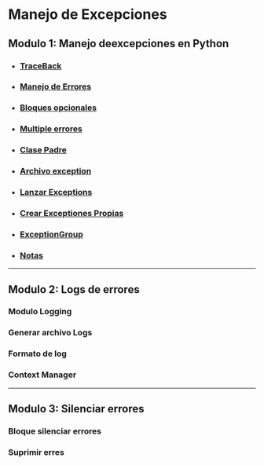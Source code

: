 # Manejo de Excepciones

## Modulo 1: Manejo deexcepciones en Python
* ### [TraceBack](./modulo_1/traceback_1.py)
* ### [Manejo de Errores](./modulo_1/try.py)
* ### [Bloques opcionales](./modulo_1/opcionales.py)
* ### [Multiple errores](./modulo_1/multuple_error.py)
* ### [Clase Padre](./modulo_1/clase_padre.py)
* ### [Archivo exception](./modulo_1/exception.py)
* ### [Lanzar Exceptions](./modulo_1/lanzar_exception.py)
* ### [Crear Exceptiones Propias](./modulo_1/crear_exceptiones.py)
* ### [ExceptionGroup](./modulo_1/grupo_ecepciones.py)
* ### [Notas](./modulo_1/notas.py)

--------------------------------------------------------------------

## Modulo 2: Logs de errores
### Modulo Logging
### Generar archivo Logs
### Formato de log
### Context Manager

--------------------------------------------------------------------

## Modulo 3: Silenciar errores

### Bloque silenciar errores
### Suprimir erres

